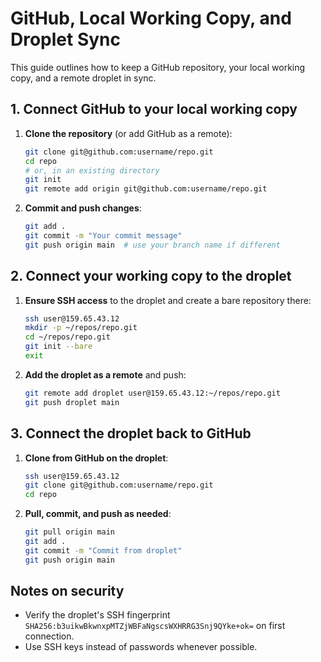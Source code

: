 # GitHub, Local Working Copy, and Droplet Sync

This guide outlines how to keep a GitHub repository, your local working copy, and a remote droplet in sync.

## 1. Connect GitHub to your local working copy
1. **Clone the repository** (or add GitHub as a remote):
   ```bash
   git clone git@github.com:username/repo.git
   cd repo
   # or, in an existing directory
   git init
   git remote add origin git@github.com:username/repo.git
   ```
2. **Commit and push changes**:
   ```bash
   git add .
   git commit -m "Your commit message"
   git push origin main  # use your branch name if different
   ```

## 2. Connect your working copy to the droplet
1. **Ensure SSH access** to the droplet and create a bare repository there:
   ```bash
   ssh user@159.65.43.12
   mkdir -p ~/repos/repo.git
   cd ~/repos/repo.git
   git init --bare
   exit
   ```
2. **Add the droplet as a remote** and push:
   ```bash
   git remote add droplet user@159.65.43.12:~/repos/repo.git
   git push droplet main
   ```

## 3. Connect the droplet back to GitHub
1. **Clone from GitHub on the droplet**:
   ```bash
   ssh user@159.65.43.12
   git clone git@github.com:username/repo.git
   cd repo
   ```
2. **Pull, commit, and push as needed**:
   ```bash
   git pull origin main
   git add .
   git commit -m "Commit from droplet"
   git push origin main
   ```

## Notes on security
- Verify the droplet's SSH fingerprint `SHA256:b3uikwBkwnxpMTZjWBFaNgscsWXHRRG3Snj9QYke+ok=` on first connection.
- Use SSH keys instead of passwords whenever possible.

